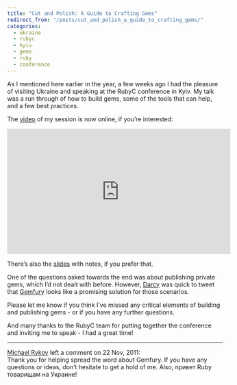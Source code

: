 ```yaml
---
title: "Cut and Polish: A Guide to Crafting Gems"
redirect_from: "/posts/cut_and_polish_a_guide_to_crafting_gems/"
categories:
  - ukraine
  - rubyc
  - kyiv
  - gems
  - ruby
  - conference
---
```

As I mentioned here earlier in the year, a few weeks ago I had the
pleasure of visiting Ukraine and speaking at the RubyC conference in
Kyiv. My talk was a run through of how to build gems, some of the tools
that can help, and a few best practices.

The [video](http://vimeo.com/31903681) of my session is now online, if
you’re interested:

<iframe src="http://player.vimeo.com/video/31903681?title=0&byline=0&portrait=0" width="521" height="293" frameborder="0" webkitAllowFullScreen
mozallowfullscreen allowFullScreen></iframe>

There’s also the
[slides](http://speakerdeck.com/u/pat/p/cut-polish-a-guide-to-crafting-gems)
with notes, if you prefer that.

One of the questions asked towards the end was about publishing private
gems, which I’d not dealt with before. However,
[Darcy](http://twitter.com/sutto) was quick to tweet that
[Gemfury](http://www.gemfury.com/) looks like a promising solution for
those scenarios.

Please let me know if you think I’ve missed any critical elements of
building and publishing gems - or if you have any further questions.

And many thanks to the RubyC team for putting together the conference
and inviting me to speak - I had a great time!

------------------------------------------------------------------------

<div class="comments">
<div class="comment-author">
<a href="http://www.gemfury.com">Michael Rykov</a> left a comment on 22
Nov, 2011:</div>

<div class="comment" markdown="1">
Thank you for helping spread the word about Gemfury. If you have any
questions or ideas, don’t hesitate to get a hold of me. Also, привет
Ruby товарищам на Украине!

</div>
</div>

